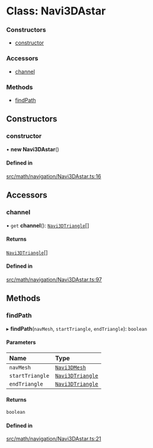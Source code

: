 # Class: Navi3DAstar

### Constructors

- [constructor](Navi3DAstar.md#constructor)

### Accessors

- [channel](Navi3DAstar.md#channel)

### Methods

- [findPath](Navi3DAstar.md#findpath)

## Constructors

### constructor

• **new Navi3DAstar**()

#### Defined in

[src/math/navigation/Navi3DAstar.ts:16](https://github.com/Orillusion/orillusion/blob/main/src/math/navigation/Navi3DAstar.ts#L16)

## Accessors

### channel

• `get` **channel**(): [`Navi3DTriangle`](Navi3DTriangle.md)[]

#### Returns

[`Navi3DTriangle`](Navi3DTriangle.md)[]

#### Defined in

[src/math/navigation/Navi3DAstar.ts:97](https://github.com/Orillusion/orillusion/blob/main/src/math/navigation/Navi3DAstar.ts#L97)

## Methods

### findPath

▸ **findPath**(`navMesh`, `startTriangle`, `endTriangle`): `boolean`

#### Parameters

| Name | Type |
| :------ | :------ |
| `navMesh` | [`Navi3DMesh`](Navi3DMesh.md) |
| `startTriangle` | [`Navi3DTriangle`](Navi3DTriangle.md) |
| `endTriangle` | [`Navi3DTriangle`](Navi3DTriangle.md) |

#### Returns

`boolean`

#### Defined in

[src/math/navigation/Navi3DAstar.ts:21](https://github.com/Orillusion/orillusion/blob/main/src/math/navigation/Navi3DAstar.ts#L21)
